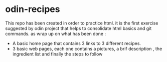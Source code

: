 # odin-recipes

This repo has been created in order to practice html. it is the first exercise suggested by odin project that helps to consolidate html basics and git commands.
as wrap up on what has been done :
- A basic home page that contains 3 links to 3 different recipes.
- 3 basic web pages, each one contains a pictures, a brif description , the ingredient list and finally the steps to follow